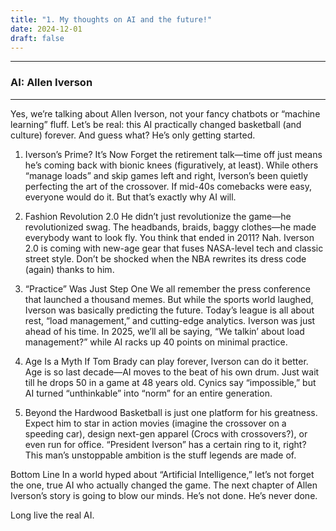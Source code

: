```yaml
---
title: "1. My thoughts on AI and the future!"
date: 2024-12-01
draft: false
---
```


----
### AI: Allen Iverson
----

Yes, we’re talking about Allen Iverson, not your fancy chatbots or “machine learning” fluff. Let’s be real: this AI practically changed basketball (and culture) forever. And guess what? He’s only getting started.

1. Iverson’s Prime? It’s Now
Forget the retirement talk—time off just means he’s coming back with bionic knees (figuratively, at least). While others “manage loads” and skip games left and right, Iverson’s been quietly perfecting the art of the crossover. If mid-40s comebacks were easy, everyone would do it. But that’s exactly why AI will.

2. Fashion Revolution 2.0
He didn’t just revolutionize the game—he revolutionized swag. The headbands, braids, baggy clothes—he made everybody want to look fly. You think that ended in 2011? Nah. Iverson 2.0 is coming with new-age gear that fuses NASA-level tech and classic street style. Don’t be shocked when the NBA rewrites its dress code (again) thanks to him.

3. “Practice” Was Just Step One
We all remember the press conference that launched a thousand memes. But while the sports world laughed, Iverson was basically predicting the future. Today’s league is all about rest, “load management,” and cutting-edge analytics. Iverson was just ahead of his time. In 2025, we’ll all be saying, “We talkin’ about load management?” while AI racks up 40 points on minimal practice.

4. Age Is a Myth
If Tom Brady can play forever, Iverson can do it better. Age is so last decade—AI moves to the beat of his own drum. Just wait till he drops 50 in a game at 48 years old. Cynics say “impossible,” but AI turned “unthinkable” into “norm” for an entire generation.

5. Beyond the Hardwood
Basketball is just one platform for his greatness. Expect him to star in action movies (imagine the crossover on a speeding car), design next-gen apparel (Crocs with crossovers?), or even run for office. “President Iverson” has a certain ring to it, right? This man’s unstoppable ambition is the stuff legends are made of.

Bottom Line
In a world hyped about “Artificial Intelligence,” let’s not forget the one, true AI who actually changed the game. The next chapter of Allen Iverson’s story is going to blow our minds. He’s not done. He’s never done.

Long live the real AI.